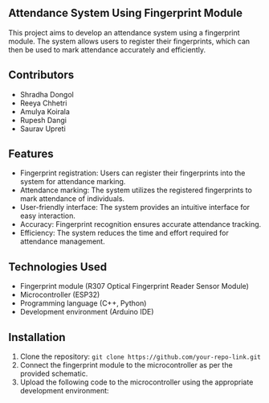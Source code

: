 ## Attendance System Using Fingerprint Module

This project aims to develop an attendance system using a fingerprint module. The system allows users to register their fingerprints, which can then be used to mark attendance accurately and efficiently.

## Contributors
- Shradha Dongol
- Reeya Chhetri
- Amulya Koirala
- Rupesh Dangi
- Saurav Upreti

## Features
- Fingerprint registration: Users can register their fingerprints into the system for attendance marking.
- Attendance marking: The system utilizes the registered fingerprints to mark attendance of individuals.
- User-friendly interface: The system provides an intuitive interface for easy interaction.
- Accuracy: Fingerprint recognition ensures accurate attendance tracking.
- Efficiency: The system reduces the time and effort required for attendance management.

## Technologies Used
- Fingerprint module (R307 Optical Fingerprint Reader Sensor Module)
- Microcontroller (ESP32)
- Programming language (C++, Python)
- Development environment (Arduino IDE)


## Installation

1. Clone the repository: `git clone https://github.com/your-repo-link.git`
2. Connect the fingerprint module to the microcontroller as per the provided schematic.
3. Upload the following code to the microcontroller using the appropriate development environment:
